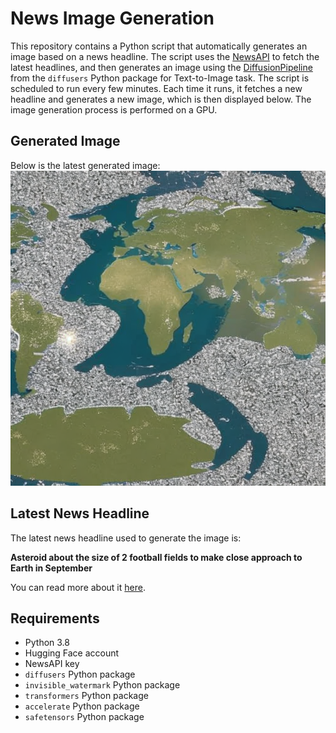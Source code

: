 # News Image Generation
This repository contains a Python script that automatically generates an image based on a news headline. The script uses the [NewsAPI](https://newsapi.org/) to fetch the latest headlines, and then generates an image using the [DiffusionPipeline](https://github.com/huggingface/diffusers) from the `diffusers` Python package for Text-to-Image task.
The script is scheduled to run every few minutes. Each time it runs, it fetches a new headline and generates a new image, which is then displayed below. The image generation process is performed on a GPU.

## Generated Image
Below is the latest generated image:
![Generated Image](image.png)

## Latest News Headline
The latest news headline used to generate the image is:

**Asteroid about the size of 2 football fields to make close approach to Earth in September**

You can read more about it [here](https://news.google.com/rss/articles/CBMiywFBVV95cUxQOXBYVlY5c3ZmN2FSYzZ2U2NSWDhWUnJlVjVuNExDWk5oYXRQLXpLbm5JMHprU1ZJSnVpdkhqUkEtYXhiVWpzS040VGFiZ3pTWVdtVVZOaEpqdzBtWXFKemFYU2t1Si1Ib0NQQU5NZUIyZG1GYmI0LW5JMFgxQmNNV05uUENrTUlJOGhQOEU3MmtBQ2I1M3M4RHVoYU9jQ3AxUDkwaFNoMzY4M2Y4S2lGeFdDUURVc0tva001QnJrZkxqaWxDR0NHY2pVQQ?oc=5).

## Requirements
- Python 3.8
- Hugging Face account
- NewsAPI key
- `diffusers` Python package
- `invisible_watermark` Python package
- `transformers` Python package
- `accelerate` Python package
- `safetensors` Python package
